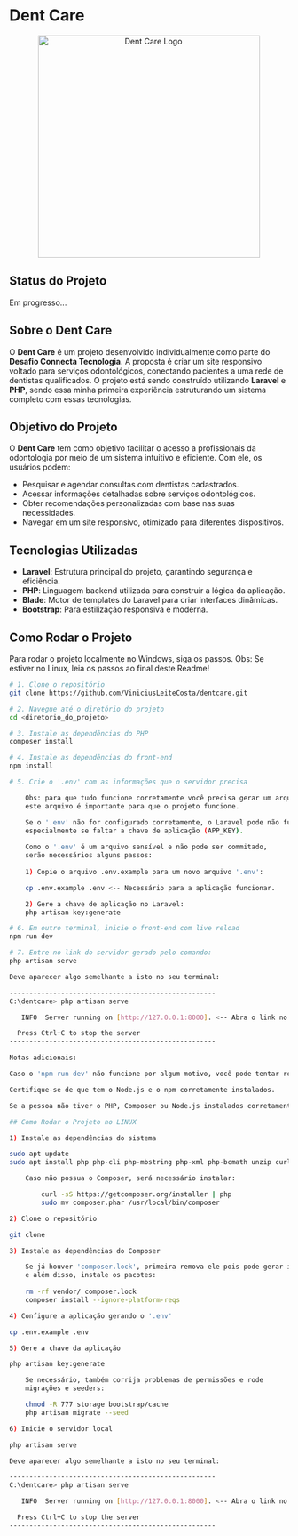 # Dent Care

<p align="center">
  <img src="https://github.com/user-attachments/assets/5b2a37e7-83f0-42eb-ae66-e150e5a6475f" width="400" alt="Dent Care Logo">
</p>

## Status do Projeto

Em progresso...

## Sobre o Dent Care

O **Dent Care** é um projeto desenvolvido individualmente como parte do **Desafio Connecta Tecnologia**. A proposta é criar um site responsivo voltado para serviços odontológicos, conectando pacientes a uma rede de dentistas qualificados. O projeto está sendo construído utilizando **Laravel** e **PHP**, sendo essa minha primeira experiência estruturando um sistema completo com essas tecnologias.

## Objetivo do Projeto

O **Dent Care** tem como objetivo facilitar o acesso a profissionais da odontologia por meio de um sistema intuitivo e eficiente. Com ele, os usuários podem:

- Pesquisar e agendar consultas com dentistas cadastrados.
- Acessar informações detalhadas sobre serviços odontológicos.
- Obter recomendações personalizadas com base nas suas necessidades.
- Navegar em um site responsivo, otimizado para diferentes dispositivos.

## Tecnologias Utilizadas

- **Laravel**: Estrutura principal do projeto, garantindo segurança e eficiência.
- **PHP**: Linguagem backend utilizada para construir a lógica da aplicação.
- **Blade**: Motor de templates do Laravel para criar interfaces dinâmicas.
- **Bootstrap**: Para estilização responsiva e moderna.

## Como Rodar o Projeto

Para rodar o projeto localmente no Windows, siga os passos.
Obs: Se estiver no Linux, leia os passos ao final deste Readme!

```bash
# 1. Clone o repositório
git clone https://github.com/ViniciusLeiteCosta/dentcare.git

# 2. Navegue até o diretório do projeto
cd <diretorio_do_projeto>

# 3. Instale as dependências do PHP
composer install

# 4. Instale as dependências do front-end
npm install

# 5. Crie o '.env' com as informações que o servidor precisa

    Obs: para que tudo funcione corretamente você precisa gerar um arquivo '.env',
    este arquivo é importante para que o projeto funcione.

    Se o '.env' não for configurado corretamente, o Laravel pode não funcionar,
    especialmente se faltar a chave de aplicação (APP_KEY).
    
    Como o '.env' é um arquivo sensível e não pode ser commitado,
    serão necessários alguns passos:
    
    1) Copie o arquivo .env.example para um novo arquivo '.env':

    cp .env.example .env <-- Necessário para a aplicação funcionar.

    2) Gere a chave de aplicação no Laravel:
    php artisan key:generate

# 6. Em outro terminal, inicie o front-end com live reload
npm run dev

# 7. Entre no link do servidor gerado pelo comando:
php artisan serve

Deve aparecer algo semelhante a isto no seu terminal:

----------------------------------------------------
C:\dentcare> php artisan serve

   INFO  Server running on [http://127.0.0.1:8000]. <-- Abra o link no navegador 

  Press Ctrl+C to stop the server
----------------------------------------------------

Notas adicionais:

Caso o 'npm run dev' não funcione por algum motivo, você pode tentar rodar 'npm run build' para compilar os assets.

Certifique-se de que tem o Node.js e o npm corretamente instalados.

Se a pessoa não tiver o PHP, Composer ou Node.js instalados corretamente, o processo de instalação pode falhar.]

## Como Rodar o Projeto no LINUX

1) Instale as dependências do sistema

sudo apt update
sudo apt install php php-cli php-mbstring php-xml php-bcmath unzip curl

    Caso não possua o Composer, será necessário instalar:

        curl -sS https://getcomposer.org/installer | php
        sudo mv composer.phar /usr/local/bin/composer

2) Clone o repositório

git clone

3) Instale as dependências do Composer

    Se já houver 'composer.lock', primeira remova ele pois pode gerar incompatibilidades,
    e além disso, instale os pacotes:
    
    rm -rf vendor/ composer.lock
    composer install --ignore-platform-reqs

4) Configure a aplicação gerando o '.env'

cp .env.example .env

5) Gere a chave da aplicação

php artisan key:generate

    Se necessário, também corrija problemas de permissões e rode
    migrações e seeders:

    chmod -R 777 storage bootstrap/cache
    php artisan migrate --seed

6) Inicie o servidor local

php artisan serve

Deve aparecer algo semelhante a isto no seu terminal:

----------------------------------------------------
C:\dentcare> php artisan serve

   INFO  Server running on [http://127.0.0.1:8000]. <-- Abra o link no navegador 

  Press Ctrl+C to stop the server
----------------------------------------------------
